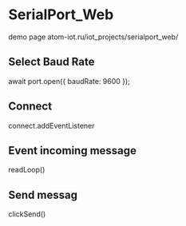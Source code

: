 # SerialPort_Web
demo page atom-iot.ru/iot_projects/serialport_web/

## Select Baud Rate 
await port.open({ baudRate: 9600 });

## Connect
connect.addEventListener

## Event incoming message
readLoop()

## Send messag
clickSend()
